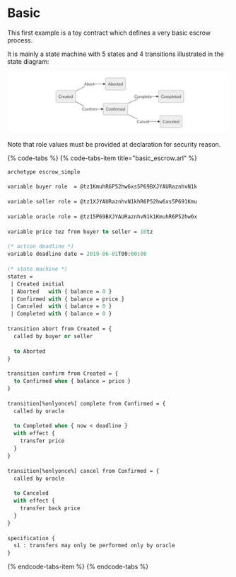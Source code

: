 # Basic

This first example is a toy contract which defines a very basic escrow process.

It is mainly a state machine with 5 states and 4 transitions illustrated in the state diagram:

![](../../.gitbook/assets/escrow_simple2.png)

Note that role values must be provided at declaration for security reason. 

{% code-tabs %}
{% code-tabs-item title="basic\_escrow.arl" %}
```ocaml
archetype escrow_simple

variable buyer role  = @tz1KmuhR6P52hw6xs5P69BXJYAURaznhvN1k

variable seller role = @tz1XJYAURaznhvN1khR6P52hw6xs5P691Kmu

variable oracle role = @tz15P69BXJYAURaznhvN1k1KmuhR6P52hw6x

variable price tez from buyer to seller = 10tz

(* action deadline *)
variable deadline date = 2019-06-01T00:00:00

(* state machine *)
states =
 | Created initial
 | Aborted   with { balance = 0 }
 | Confirmed with { balance = price }
 | Canceled  with { balance = 0 } 
 | Completed with { balance = 0 }

transition abort from Created = {
  called by buyer or seller

  to Aborted
}

transition confirm from Created = {
  to Confirmed when { balance = price }
}

transition[%onlyonce%] complete from Confirmed = {
  called by oracle

  to Completed when { now < deadline }
  with effect {
    transfer price
  }
}

transition[%onlyonce%] cancel from Confirmed = {
  called by oracle

  to Canceled
  with effect {
    transfer back price
  }
}

specification {
  s1 : transfers may only be performed only by oracle
}
```
{% endcode-tabs-item %}
{% endcode-tabs %}

